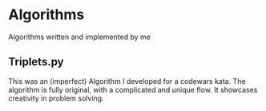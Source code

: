 # Algorithms
Algorithms written and implemented by me

## Triplets.py
This was an (imperfect) Algorithm I developed for a codewars kata. The algorithm is fully original, with a complicated and unique flow. It showcases creativity in problem solving. 
